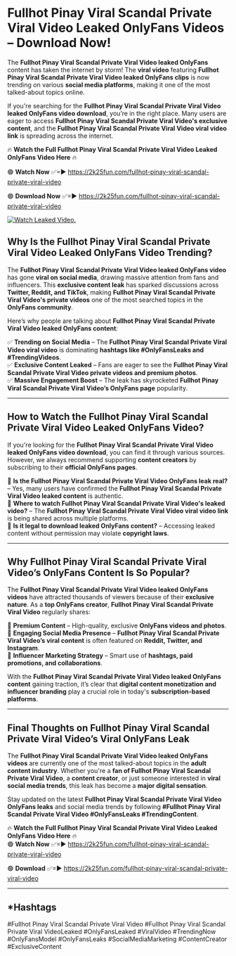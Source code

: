 # Fullhot Pinay Viral Scandal Private Viral Video Leaked OnlyFans Videos – Download Now!

The **Fullhot Pinay Viral Scandal Private Viral Video leaked OnlyFans** content has taken the internet by storm! The **viral video** featuring **Fullhot Pinay Viral Scandal Private Viral Video leaked OnlyFans clips** is now trending on various **social media platforms**, making it one of the most talked-about topics online.  

If you're searching for the **Fullhot Pinay Viral Scandal Private Viral Video leaked OnlyFans video download**, you’re in the right place. Many users are eager to access **Fullhot Pinay Viral Scandal Private Viral Video's exclusive content**, and the **Fullhot Pinay Viral Scandal Private Viral Video viral video link** is spreading across the internet.  

🔥 **Watch the Full Fullhot Pinay Viral Scandal Private Viral Video Leaked OnlyFans Video Here** 🔥  

🟢 **Watch Now** ✅=► https://2k25fun.com/fullhot-pinay-viral-scandal-private-viral-video

🟢 **Download Now** ✅=► https://2k25fun.com/fullhot-pinay-viral-scandal-private-viral-video

[![Watch Leaked Video.](https://miro.medium.com/v2/resize:fit:828/format:webp/1*cilzJN44JGOrTw9NJCrNHA.gif "Watch Leaked Video")](https://2k25fun.com/fullhot-pinay-viral-scandal-private-viral-video)

## **Why Is the Fullhot Pinay Viral Scandal Private Viral Video Leaked OnlyFans Video Trending?**  

The **Fullhot Pinay Viral Scandal Private Viral Video leaked OnlyFans video** has gone **viral on social media**, drawing massive attention from fans and influencers. This **exclusive content leak** has sparked discussions across **Twitter, Reddit, and TikTok**, making **Fullhot Pinay Viral Scandal Private Viral Video's private videos** one of the most searched topics in the **OnlyFans community**.  

Here’s why people are talking about **Fullhot Pinay Viral Scandal Private Viral Video leaked OnlyFans content**:  

✅ **Trending on Social Media** – The **Fullhot Pinay Viral Scandal Private Viral Video viral video** is dominating **hashtags like #OnlyFansLeaks and #TrendingVideos**.  
✅ **Exclusive Content Leaked** – Fans are eager to see the **Fullhot Pinay Viral Scandal Private Viral Video private videos and premium photos**.  
✅ **Massive Engagement Boost** – The leak has skyrocketed **Fullhot Pinay Viral Scandal Private Viral Video’s OnlyFans page** popularity.  

---

## **How to Watch the Fullhot Pinay Viral Scandal Private Viral Video Leaked OnlyFans Video?**  

If you're looking for the **Fullhot Pinay Viral Scandal Private Viral Video leaked OnlyFans video download**, you can find it through various sources. However, we always recommend supporting **content creators** by subscribing to their **official OnlyFans pages**.  

🔹 **Is the Fullhot Pinay Viral Scandal Private Viral Video OnlyFans leak real?** – Yes, many users have confirmed the **Fullhot Pinay Viral Scandal Private Viral Video leaked content** is authentic.  
🔹 **Where to watch Fullhot Pinay Viral Scandal Private Viral Video's leaked video?** – The **Fullhot Pinay Viral Scandal Private Viral Video viral video link** is being shared across multiple platforms.  
🔹 **Is it legal to download leaked OnlyFans content?** – Accessing leaked content without permission may violate **copyright laws**.  

---

## **Why Fullhot Pinay Viral Scandal Private Viral Video’s OnlyFans Content Is So Popular?**  

The **Fullhot Pinay Viral Scandal Private Viral Video leaked OnlyFans videos** have attracted thousands of viewers because of their **exclusive nature**. As a **top OnlyFans creator**, **Fullhot Pinay Viral Scandal Private Viral Video** regularly shares:  

📌 **Premium Content** – High-quality, exclusive **OnlyFans videos and photos**.  
📌 **Engaging Social Media Presence** – **Fullhot Pinay Viral Scandal Private Viral Video’s viral content** is often featured on **Reddit, Twitter, and Instagram**.  
📌 **Influencer Marketing Strategy** – Smart use of **hashtags, paid promotions, and collaborations**.  

With the **Fullhot Pinay Viral Scandal Private Viral Video leaked OnlyFans content** gaining traction, it’s clear that **digital content monetization and influencer branding** play a crucial role in today's **subscription-based platforms**.  

---

## **Final Thoughts on Fullhot Pinay Viral Scandal Private Viral Video’s Viral OnlyFans Leak**  

The **Fullhot Pinay Viral Scandal Private Viral Video leaked OnlyFans videos** are currently one of the most talked-about topics in the **adult content industry**. Whether you're a **fan of Fullhot Pinay Viral Scandal Private Viral Video**, a **content creator**, or just someone interested in **viral social media trends**, this leak has become a **major digital sensation**.  

Stay updated on the latest **Fullhot Pinay Viral Scandal Private Viral Video OnlyFans leaks** and social media trends by following **#Fullhot Pinay Viral Scandal Private Viral Video #OnlyFansLeaks #TrendingContent**.  

🔥 **Watch the Full Fullhot Pinay Viral Scandal Private Viral Video Leaked OnlyFans Video Here** 🔥  
🟢 **Watch Now** ✅=► https://2k25fun.com/fullhot-pinay-viral-scandal-private-viral-video

🟢 **Download** ✅=► https://2k25fun.com/fullhot-pinay-viral-scandal-private-viral-video

---

## *Hashtags
#Fullhot Pinay Viral Scandal Private Viral Video #Fullhot Pinay Viral Scandal Private Viral VideoLeaked #OnlyFansLeaked #ViralVideo #TrendingNow #OnlyFansModel #OnlyFansLeaks #SocialMediaMarketing #ContentCreator #ExclusiveContent  